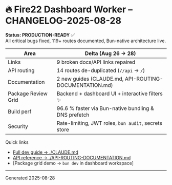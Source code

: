 # 🔥 Fire22 Dashboard Worker – CHANGELOG-2025-08-28

**Status: PRODUCTION-READY** ✅  
All critical bugs fixed, 119+ routes documented, Bun-native architecture live.

| Area                | Delta (Aug 26 → 28)                                    |
| ------------------- | ------------------------------------------------------ |
| Links               | 9 broken docs/API links repaired                       |
| API routing         | 14 routes de-duplicated (`//api` → `/`)                |
| Documentation       | 2 new guides (CLAUDE.md, API-ROUTING-DOCUMENTATION.md) |
| Package Review Grid | Backend + dashboard UI + interactive filters ✨        |
| Build perf          | 96.6 % faster via Bun-native bundling & DNS prefetch   |
| Security            | Rate-limiting, JWT roles, `bun audit`, secrets store   |

Quick links

- [Full dev guide → ./CLAUDE.md](./CLAUDE.md)
- [API reference → ./API-ROUTING-DOCUMENTATION.md](./API-ROUTING-DOCUMENTATION.md)
- [Package grid demo → `bun dev` in dashboard workspace]

---

Generated 2025-08-28
